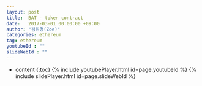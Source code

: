 ```yaml
---
layout: post
title:  BAT - token contract
date:   2017-03-01 00:00:00 +09:00
author: "김휘경(Zoe)"
categories: ethereum
tag: ethereum
youtubeId : ""
slideWebId : ""
---
```

* content
{:toc}
{% include youtubePlayer.html id=page.youtubeId %}
{% include slidePlayer.html id=page.slideWebId %}

